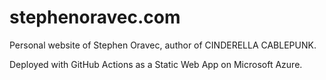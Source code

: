 # stephenoravec.com

Personal website of Stephen Oravec, author of CINDERELLA CABLEPUNK.

Deployed with GitHub Actions as a Static Web App on Microsoft Azure.
